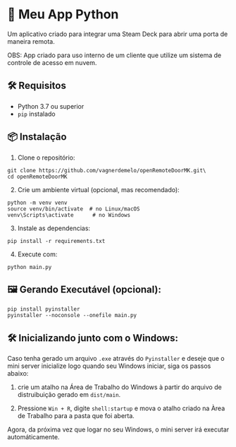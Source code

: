 # 🚀 Meu App Python

Um aplicativo criado para integrar uma Steam Deck para abrir uma porta de maneira remota.

OBS: App criado para uso interno de um cliente que utilize um sistema de controle de acesso em nuvem.

## 🛠️ Requisitos

- Python 3.7 ou superior
- `pip` instalado

## 📦 Instalação

1. Clone o repositório:
```
git clone https://github.com/vagnerdemelo/openRemoteDoorMK.git\
cd openRemoteDoorMK
```

2. Crie um ambiente virtual (opcional, mas recomendado):
```
python -m venv venv
source venv/bin/activate  # no Linux/macOS
venv\Scripts\activate      # no Windows
```

3. Instale as dependencias:
```
pip install -r requirements.txt
```
4. Execute com:
```
python main.py
```


## 🖼️ Gerando Executável (opcional):
```
pip install pyinstaller
pyinstaller --noconsole --onefile main.py
```

## 🛠️ Inicializando junto com o Windows:

Caso tenha gerado um arquivo `.exe` através do `Pyinstaller` e deseje que o mini server inicialize logo quando seu Windows iniciar, siga os passos abaixo:

1. crie um atalho na Área de Trabalho do Windows à partir do arquivo de distruibuição gerado em `dist/main`.

2. Pressione `Win + R`, digite `shell:startup` e mova o atalho criado na Àrea de Trabalho para a pasta que foi aberta.

Agora, da próxima vez que logar no seu Windows, o mini server irá executar automáticamente.
